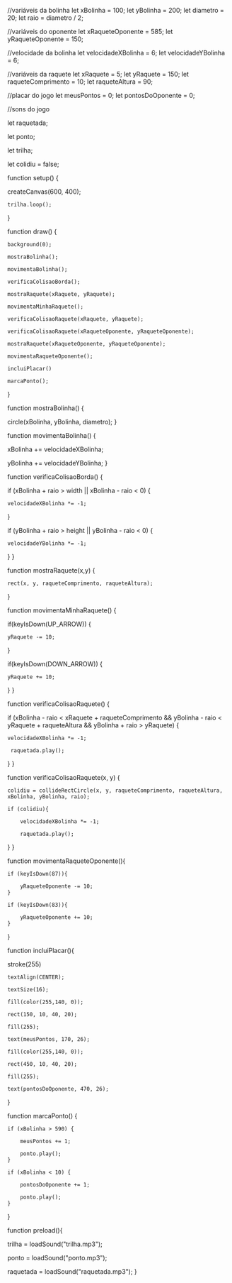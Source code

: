 //variáveis da bolinha
let xBolinha = 100;
let yBolinha = 200;
let diametro = 20;
let raio = diametro / 2;

//variáveis do oponente
let xRaqueteOponente = 585;
let yRaqueteOponente = 150;

//velocidade da bolinha
let velocidadeXBolinha = 6;
let velocidadeYBolinha = 6;

//variáveis da raquete
let xRaquete = 5;
let yRaquete = 150;
let raqueteComprimento = 10;
let raqueteAltura = 90;

//placar do jogo
let meusPontos = 0;
let pontosDoOponente = 0;


//sons do jogo

let raquetada;

let ponto;

let trilha;

let colidiu = false;

function setup() {

  createCanvas(600, 400);
  
    trilha.loop();
}

function draw() {
    
    background(0);
    
    mostraBolinha();
    
    movimentaBolinha();
    
    verificaColisaoBorda();
    
    mostraRaquete(xRaquete, yRaquete);
    
    movimentaMinhaRaquete();
    
    verificaColisaoRaquete(xRaquete, yRaquete);
    
    verificaColisaoRaquete(xRaqueteOponente, yRaqueteOponente);
    
    mostraRaquete(xRaqueteOponente, yRaqueteOponente);
    
    movimentaRaqueteOponente();
    
    incluiPlacar() 
    
    marcaPonto();
}

function mostraBolinha() {

  circle(xBolinha, yBolinha, diametro);
}

function movimentaBolinha() {
  
  xBolinha += velocidadeXBolinha;
  
  yBolinha += velocidadeYBolinha;
}

function verificaColisaoBorda() {

  if (xBolinha + raio > width || xBolinha - raio < 0) {
  
    velocidadeXBolinha *= -1;
  }
 
  if (yBolinha + raio > height || yBolinha - raio < 0) {
  
    velocidadeYBolinha *= -1;
  }
}

function mostraRaquete(x,y) {
    
    rect(x, y, raqueteComprimento, raqueteAltura);
}

function movimentaMinhaRaquete() {
  
  if(keyIsDown(UP_ARROW)) {
  
    yRaquete -= 10;
  }
  
  if(keyIsDown(DOWN_ARROW)) {
  
    yRaquete += 10;
  }
}

function verificaColisaoRaquete() {
  
  if (xBolinha - raio < xRaquete + raqueteComprimento && yBolinha - raio < yRaquete + raqueteAltura && yBolinha + raio > yRaquete) {
  
    velocidadeXBolinha *= -1;
    
     raquetada.play();
  }
}

function verificaColisaoRaquete(x, y) {

    colidiu = collideRectCircle(x, y, raqueteComprimento, raqueteAltura, xBolinha, yBolinha, raio);
    
    if (colidiu){
    
        velocidadeXBolinha *= -1;
        
        raquetada.play();
  }
}

function movimentaRaqueteOponente(){

    if (keyIsDown(87)){
    
        yRaqueteOponente -= 10;
    }
    
    if (keyIsDown(83)){
    
        yRaqueteOponente += 10;
    }
}


function incluiPlacar(){
  
  stroke(255)
  
    textAlign(CENTER);
    
    textSize(16);
    
    fill(color(255,140, 0));
    
    rect(150, 10, 40, 20);
    
    fill(255);
    
    text(meusPontos, 170, 26);
    
    fill(color(255,140, 0));
    
    rect(450, 10, 40, 20);
    
    fill(255);
    
    text(pontosDoOponente, 470, 26);



}


function marcaPonto() {
    
    if (xBolinha > 590) {
    
        meusPontos += 1;
        
        ponto.play();
    }
    
    if (xBolinha < 10) {
    
        pontosDoOponente += 1;
        
        ponto.play();
    }
}


function preload(){
  
  trilha = loadSound("trilha.mp3");
  
  ponto = loadSound("ponto.mp3");
 
  raquetada = loadSound("raquetada.mp3");
}

